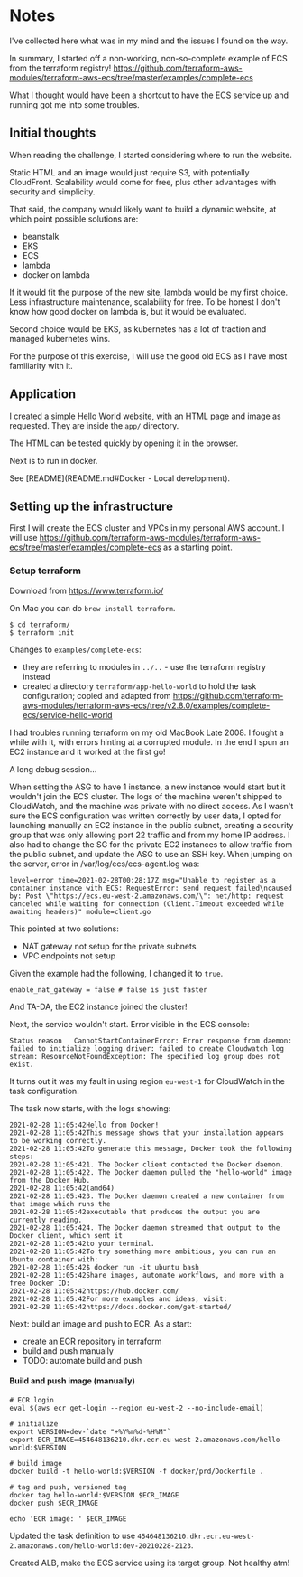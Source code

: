 # Notes

I've collected here what was in my mind and the issues I found on the way.

In summary, I started off a non-working, non-so-complete example of ECS from the terraform registry! https://github.com/terraform-aws-modules/terraform-aws-ecs/tree/master/examples/complete-ecs

What I thought would have been a shortcut to have the ECS service up and running got me into some troubles.

## Initial thoughts

When reading the challenge, I started considering where to run the website.

Static HTML and an image would just require S3, with potentially CloudFront. Scalability would come for free, plus other advantages with security and simplicity.

That said, the company would likely want to build a dynamic website, at which point possible solutions are:
* beanstalk
* EKS
* ECS
* lambda
* docker on lambda

If it would fit the purpose of the new site, lambda would be my first choice. Less infrastructure maintenance, scalability for free. To be honest I don't know how good docker on lambda is, but it would be evaluated.

Second choice would be EKS, as kubernetes has a lot of traction and managed kubernetes wins.

For the purpose of this exercise, I will use the good old ECS as I have most familiarity with it.

## Application

I created a simple Hello World website, with an HTML page and image as requested. They are inside the `app/` directory.

The HTML can be tested quickly by opening it in the browser.

Next is to run in docker.

See [README](README.md#Docker - Local development).

## Setting up the infrastructure

First I will create the ECS cluster and VPCs in my personal AWS account.
I will use https://github.com/terraform-aws-modules/terraform-aws-ecs/tree/master/examples/complete-ecs as a starting point.

### Setup terraform

Download from https://www.terraform.io/

On Mac you can do `brew install terraform`.

```
$ cd terraform/
$ terraform init
```

Changes to `examples/complete-ecs`:
* they are referring to modules in `../..` - use the terraform registry instead
* created a directory `terraform/app-hello-world` to hold the task configuration; copied and adapted from https://github.com/terraform-aws-modules/terraform-aws-ecs/tree/v2.8.0/examples/complete-ecs/service-hello-world

I had troubles running terraform on my old MacBook Late 2008. I fought a while with it, with errors hinting at a corrupted module. In the end I spun an EC2 instance and it worked at the first go!

A long debug session...

When setting the ASG to have 1 instance, a new instance would start but it wouldn't join the ECS cluster. The logs of the machine weren't shipped to CloudWatch, and the machine was private with no direct access. As I wasn't sure the ECS configuration was written correctly by user data, I opted for launching manually an EC2 instance in the public subnet, creating a security group that was only allowing port 22 traffic and from my home IP address. I also had to change the SG for the private EC2 instances to allow traffic from the public subnet, and update the ASG to use an SSH key. When jumping on the server, error in /var/log/ecs/ecs-agent.log was:

```
level=error time=2021-02-28T00:28:17Z msg="Unable to register as a container instance with ECS: RequestError: send request failed\ncaused by: Post \"https://ecs.eu-west-2.amazonaws.com/\": net/http: request canceled while waiting for connection (Client.Timeout exceeded while awaiting headers)" module=client.go
```

This pointed at two solutions:
* NAT gateway not setup for the private subnets
* VPC endpoints not setup

Given the example had the following, I changed it to `true`.

```
enable_nat_gateway = false # false is just faster
```

And TA-DA, the EC2 instance joined the cluster!

Next, the service wouldn't start. Error visible in the ECS console:

```
Status reason	CannotStartContainerError: Error response from daemon: failed to initialize logging driver: failed to create Cloudwatch log stream: ResourceNotFoundException: The specified log group does not exist.
```

It turns out it was my fault in using region `eu-west-1` for CloudWatch in the task configuration.

The task now starts, with the logs showing:

```
2021-02-28 11:05:42Hello from Docker!
2021-02-28 11:05:42This message shows that your installation appears to be working correctly.
2021-02-28 11:05:42To generate this message, Docker took the following steps:
2021-02-28 11:05:421. The Docker client contacted the Docker daemon.
2021-02-28 11:05:422. The Docker daemon pulled the "hello-world" image from the Docker Hub.
2021-02-28 11:05:42(amd64)
2021-02-28 11:05:423. The Docker daemon created a new container from that image which runs the
2021-02-28 11:05:42executable that produces the output you are currently reading.
2021-02-28 11:05:424. The Docker daemon streamed that output to the Docker client, which sent it
2021-02-28 11:05:42to your terminal.
2021-02-28 11:05:42To try something more ambitious, you can run an Ubuntu container with:
2021-02-28 11:05:42$ docker run -it ubuntu bash
2021-02-28 11:05:42Share images, automate workflows, and more with a free Docker ID:
2021-02-28 11:05:42https://hub.docker.com/
2021-02-28 11:05:42For more examples and ideas, visit:
2021-02-28 11:05:42https://docs.docker.com/get-started/
```

Next: build an image and push to ECR. As a start:
* create an ECR repository in terraform
* build and push manually
* TODO: automate build and push

#### Build and push image (manually)

```
# ECR login
eval $(aws ecr get-login --region eu-west-2 --no-include-email)

# initialize
export VERSION=dev-`date "+%Y%m%d-%H%M"`
export ECR_IMAGE=454648136210.dkr.ecr.eu-west-2.amazonaws.com/hello-world:$VERSION

# build image
docker build -t hello-world:$VERSION -f docker/prd/Dockerfile .

# tag and push, versioned tag
docker tag hello-world:$VERSION $ECR_IMAGE
docker push $ECR_IMAGE

echo 'ECR image: ' $ECR_IMAGE
```

Updated the task definition to use `454648136210.dkr.ecr.eu-west-2.amazonaws.com/hello-world:dev-20210228-2123`.

Created ALB, make the ECS service using its target group. Not healthy atm!